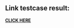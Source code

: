 ## Link testcase result:
[__CLICK HERE__](https://drive.google.com/drive/folders/1agybG8d108fw1km5Trqo3BcMblQh2rjE?usp=drive_link)
